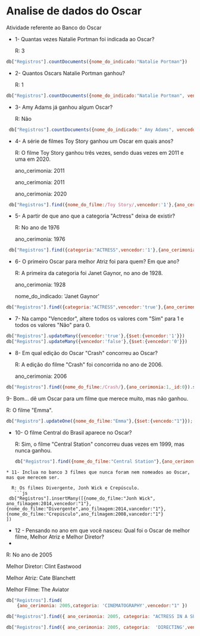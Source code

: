 
# Analise de dados do Oscar

 Atividade referente ao Banco do Oscar

* 1- Quantas vezes Natalie Portman foi indicada ao Oscar?

   R: 3

```js
db["Registros"].countDocuments({nome_do_indicado:"Natalie Portman"})
```

* 2- Quantos Oscars Natalie Portman ganhou?

   R: 1

```js
db["Registros"].countDocuments({nome_do_indicado:"Natalie Portman", vencedor:'1'})
```

* 3- Amy Adams já ganhou algum Oscar?

   R: Não

```js
 db["Registros"].countDocuments({nome_do_indicado:" Amy Adams", vencedor:'0'})
```

* 4- A série de filmes Toy Story ganhou um Oscar em quais anos?

   R: O filme Toy Story ganhou três vezes, sendo duas vezes em 2011 e uma em 2020.

   ano_cerimonia: 2011

   ano_cerimonia: 2011

   ano_cerimonia: 2020

```js
 db["Registros"].find({nome_do_filme:/Toy Story/,vencedor:'1'},{ano_cerimonia:1,_id:0})
 ```

* 5- A partir de que ano que a categoria "Actress" deixa de existir?
 
   R: No ano de 1976

  ano_cerimonia: 1976

```js
 db["Registros"].find({categoria:"ACTRESS",vencedor:'1'},{ano_cerimonia:1,_id:0}).sort({ano_cerimonia:-1}).limit(1)
```

* 6- O primeiro Oscar para melhor Atriz foi para quem? Em que ano?

   R: A primeira da categoria foi Janet Gaynor, no ano de 1928.

   ano_cerimonia: 1928
  
   nome_do_indicado: 'Janet Gaynor'

```js
db["Registros"].find({categoria:"ACTRESS",vencedor:'true'},{ano_cerimonia:1,nome_do_indicado:1,_id:0}).sort({ano_cerimonia:1}).limi(1)
```

* 7- Na campo "Vencedor", altere todos os valores com "Sim" para 1 e todos os valores "Não" para 0.

```js
db["Registros"].updateMany({vencedor:'true'},{$set:{vencedor:'1'}})
db["Registros"].updateMany({vencedor:'false'},{$set:{vencedor:'0'}})
```


* 8- Em qual edição do Oscar "Crash" concorreu ao Oscar?

   R: A edição do filme "Crash" foi concorrida no ano de 2006.

   ano_cerimonia: 2006

```js
db["Registros"].find({nome_do_filme:/Crash/},{ano_cerimonia:1,_id:0}).sort({ano_cerimonia:-1}).limit(1)
```
 9- Bom... dê um Oscar para um filme que merece muito, mas não ganhou.

  R: O filme "Emma".
  ```js
  db["Registro"].updateOne({nome_do_filme:"Emma"},{$set:{vencedo:"1"}});
  ```

* 10- O filme Central do Brasil aparece no Oscar?

  R: Sim, o filme "Central Station" concorreu duas vezes em 1999, mas nunca ganhou.
  ```js
  db["Registros"].find({nome_do_filme:"Central Station"},{ano_cerimonia:1,_id:0}).sort({ano_cerimonia:-1}).pretty()
```
* 11- Inclua no banco 3 filmes que nunca foram nem nomeados ao Oscar, mas que merecem ser.

  R: Os filmes Divergente, Jonh Wick e Crepúsculo.
   ```js
 db["Registros"].insertMany([{nome_do_filme:"Jonh Wick", ano_filmagem:2014,vencedor:"1"},
{nome_do_filme:"Divergente",ano_filmagem:2014,vancedor:"1"},
{nome_do_filme:"Crepúsculo",ano_filmagem:2008,vancedor:"1"}
])

```

* 12 - Pensando no ano em que você nasceu: Qual foi o Oscar de melhor filme, Melhor Atriz e Melhor Diretor?
* 
 R: No ano de 2005

   Melhor Diretor: Clint Eastwood
  
   Melhor Atriz: Cate Blanchett
  
   Melhor Filme: The Aviator
  
```js
db["Registros"].find(
    {ano_cerimonia: 2005,categoria: 'CINEMATOGRAPHY',vencedor:"1" })

db["Registros"].find({ ano_cerimonia: 2005, categoria: "ACTRESS IN A SUPPORTING ROLE",vencedor:"1" })

db["Registros"].find({ ano_cerimonia: 2005, categoria:  'DIRECTING',vencedor:"1" })
```
